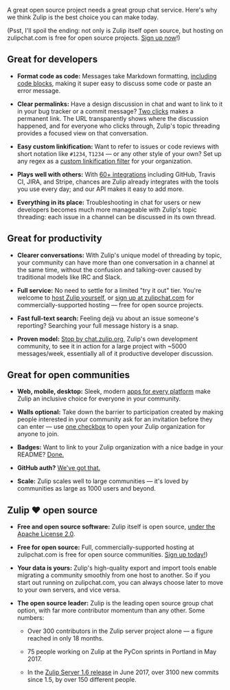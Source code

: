 A great open source project needs a great group chat service.  Here's
why we think Zulip is the best choice you can make today.

(Psst, I'll spoil the ending: not only is Zulip itself open source,
but hosting on zulipchat.com is free for open source projects.
[Sign up now](https://zulipchat.com/beta/)!)

## Great for developers

* **Format code as code:** Messages take Markdown formatting,
  [including code
  blocks](/help/format-your-message-using-markdown#code), making it
  super easy to discuss some code or paste an error message.

* **Clear permalinks:** Have a design discussion in chat and want to
  link to it in your bug tracker or a commit message?  [Two
  clicks](/help/share-a-message-or-conversation) makes a permanent
  link.  The URL transparently shows where the discussion happened,
  and for everyone who clicks through, Zulip's topic threading
  provides a focused view on that conversation.

* **Easy custom linkification:** Want to refer to issues or code
  reviews with short notation like `#1234`, `T1234` — or any other
  style of your own?  Set up any regex as a [custom linkification
  filter](/help/add-a-custom-linkification-filter) for your
  organization.

* **Plays well with others:** With [60+ integrations](/integrations)
  including GitHub, Travis CI, JIRA, and Stripe, chances are Zulip
  already integrates with the tools you use every day; and our API
  makes it easy to add more.

* **Everything in its place:** Troubleshooting in chat for users or
  new developers becomes much more manageable with Zulip's topic
  threading: each issue in a channel can be discussed in its own
  thread.

## Great for productivity

* **Clearer conversations:** With Zulip's unique model of threading by
  topic, your community can have more than one conversation in a
  channel at the same time, without the confusion and talking-over
  caused by traditional models like IRC and Slack.

* **Full service:** No need to settle for a limited "try it out" tier.
  You're welcome to [host Zulip
  yourself](https://zulip.readthedocs.io/en/latest/prod-install.html),
  or [sign up at zulipchat.com](https://zulipchat.com/beta/) for
  commercially-supported hosting — free for open source projects.

* **Fast full-text search:** Feeling dejà vu about an issue someone's
  reporting? Searching your full message history is a snap.

* **Proven model:** [Stop by
  chat.zulip.org](https://zulip.readthedocs.io/en/latest/chat-zulip-org.html),
  Zulip's own development community, to see it in action for a large
  project with ~5000 messages/week, essentially all of it productive
  developer discussion.

## Great for open communities

* **Web, mobile, desktop:** Sleek, modern [apps for every
  platform](/apps/) make Zulip an inclusive choice for everyone in
  your community.

* **Walls optional:** Take down the barrier to participation created
  by making people interested in your community ask for an invitation
  before they can enter — use [one
  checkbox](/help/allow-anyone-to-join-without-an-invitation) to open
  your Zulip organization for anyone to join.

* **Badges:** Want to link to your Zulip organization with a nice
  badge in your README?  [Done.](/help/join-zulip-chat-badge)

<!--- This needs better documentation. -->
* **GitHub auth?** [We've got that.][github-auth]

[github-auth]: https://github.com/zulip/zulip/blob/7e9926233/zproject/prod_settings_template.py#L112

* **Scale:** Zulip scales well to large communities — it's loved by
  communities as large as 1000 users and beyond.

## Zulip ❤​ open source

* **Free and open source software:** Zulip itself is open source,
  [under the Apache License 2.0](https://github.com/zulip/zulip/blob/master/LICENSE).

* **Free for open source:** Full, commercially-supported hosting at
  zulipchat.com is free for open source communities.  [Sign up
  today!](https://zulipchat.com/beta/))

<!--- This needs better — any! — documentation. -->
* **Your data is yours:** Zulip's high-quality export and import tools
  enable migrating a community smoothly from one host to another.
  So if you start out running on zulipchat.com, you can always choose
  later to move to your own servers, and vice versa.

* **The open source leader:** Zulip is the leading open source group
  chat option, with far more contributor momentum than any other.
  Some numbers:

    * Over 300 contributors in the Zulip server project alone — a
      figure reached in only 18 months.

    * 75 people working on Zulip at the PyCon sprints in Portland in
      May 2017.

    * In the [Zulip Server 1.6
      release](https://blog.zulip.org/2017/06/06/zulip-server-1-6-released/)
      in June 2017, over 3100 new commits since 1.5, by over 150
      different people.
